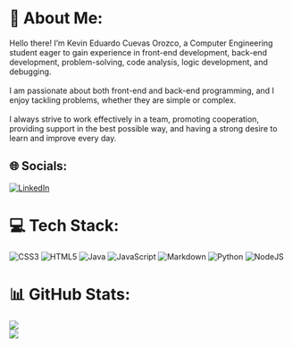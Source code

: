 # 💫 About Me:
Hello there! I’m Kevin Eduardo Cuevas Orozco, a Computer Engineering student eager to gain experience in front-end development, back-end development, problem-solving, code analysis, logic development, and debugging.<br><br>I am passionate about both front-end and back-end programming, and I enjoy tackling problems, whether they are simple or complex.<br><br>I always strive to work effectively in a team, promoting cooperation, providing support in the best possible way, and having a strong desire to learn and improve every day.


## 🌐 Socials:
[![LinkedIn](https://img.shields.io/badge/LinkedIn-%230077B5.svg?logo=linkedin&logoColor=white)](https://linkedin.com/in/dev-kevin-cuevas) 

# 💻 Tech Stack:
![CSS3](https://img.shields.io/badge/css3-%231572B6.svg?style=for-the-badge&logo=css3&logoColor=white) ![HTML5](https://img.shields.io/badge/html5-%23E34F26.svg?style=for-the-badge&logo=html5&logoColor=white) ![Java](https://img.shields.io/badge/java-%23ED8B00.svg?style=for-the-badge&logo=openjdk&logoColor=white) ![JavaScript](https://img.shields.io/badge/javascript-%23323330.svg?style=for-the-badge&logo=javascript&logoColor=%23F7DF1E) ![Markdown](https://img.shields.io/badge/markdown-%23000000.svg?style=for-the-badge&logo=markdown&logoColor=white) ![Python](https://img.shields.io/badge/python-3670A0?style=for-the-badge&logo=python&logoColor=ffdd54) ![NodeJS](https://img.shields.io/badge/node.js-6DA55F?style=for-the-badge&logo=node.js&logoColor=white)
# 📊 GitHub Stats:
![](https://github-readme-stats.vercel.app/api?username=KCuevasDev&theme=nord&hide_border=false&include_all_commits=false&count_private=false)<br/>
![](https://github-readme-streak-stats.herokuapp.com/?user=KCuevasDev&theme=nord&hide_border=false)<br/>

<!-- Proudly created with GPRM ( https://gprm.itsvg.in ) -->
